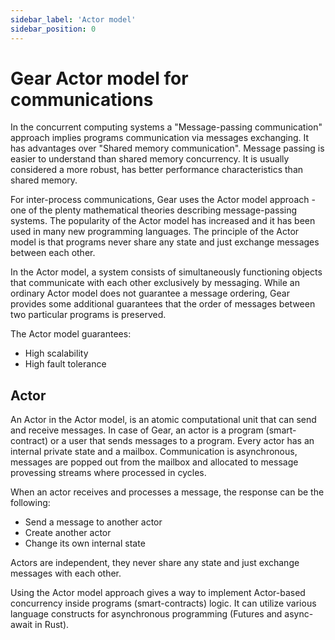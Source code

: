 ```yaml
---
sidebar_label: 'Actor model'
sidebar_position: 0
---
```


# Gear Actor model for communications

In the concurrent computing systems a "Message-passing communication" approach implies programs communication via messages exchanging. It has advantages over "Shared memory communication". Message passing is easier to understand than shared memory concurrency. It is usually considered a more robust, has better performance characteristics than shared memory. 

For inter-process communications, Gear uses the Actor model approach - one of the plenty mathematical theories describing message-passing systems. The popularity of the Actor model has increased and it has been used in many new programming languages. The principle of the Actor model is that programs never share any state and just exchange messages between each other.

In the Actor model, a system consists of simultaneously functioning objects that communicate with each other exclusively by messaging. While an ordinary Actor model does not guarantee a message ordering, Gear provides some additional guarantees that the order of messages between two particular programs is preserved. 

The Actor model guarantees:

- High scalability 
- Нigh fault tolerance 

## Actor

An Actor in the Actor model, is an atomic computational unit that can send and receive messages. In case of Gear, an actor is a program (smart-contract) or a user that sends messages to a program. Every actor has an internal private state and a mailbox. Communication is asynchronous, messages are popped out from the mailbox and allocated to message provessing streams where processed in cycles.

When an actor receives and processes a message, the response can be the following:

- Send a message to another actor
- Create another actor
- Change its own internal state

Actors are independent, they never share any state and just exchange messages with each other. 

Using the Actor model approach gives a way to implement Actor-based concurrency inside programs (smart-contracts) logic. It can utilize various language constructs for asynchronous programming (Futures and async-await in Rust).
